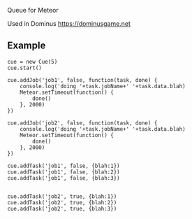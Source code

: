 Queue for Meteor

Used in Dominus https://dominusgame.net

Example
---

    cue = new Cue(5)
    cue.start()

    cue.addJob('job1', false, function(task, done) {
        console.log('doing '+task.jobName+' '+task.data.blah)
        Meteor.setTimeout(function() {
            done()
        }, 2000)
    })

    cue.addJob('job2', false, function(task, done) {
        console.log('doing '+task.jobName+' '+task.data.blah)
        Meteor.setTimeout(function() {
            done()
        }, 2000)
    })

    cue.addTask('job1', false, {blah:1})
    cue.addTask('job1', false, {blah:2})
    cue.addTask('job1', false, {blah:3})


    cue.addTask('job2', true, {blah:1})
    cue.addTask('job2', true, {blah:2})
    cue.addTask('job2', true, {blah:3})
